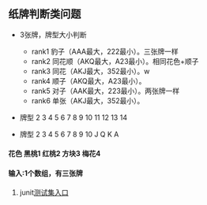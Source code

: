 ## 纸牌判断类问题


- 3张牌，牌型大小判断
    - rank1 豹子（AAA最大，222最小）。三张牌一样
    - rank2 同花顺（AKQ最大，A23最小）。相同花色+顺子
    - rank3 同花（AKJ最大，352最小）。w
    - rank4 顺子（AKQ最大，A23最小）。
    - rank5 对子（AAK最大，223最小）。两张牌一样
    - rank6 单张（AKJ最大，352最小）。
  

 - 牌型 2 3 4 5 6 7 8 9 10 11 12 13 14
 - 牌型 2 3 4 5 6 7 8 9 10 J  Q  K  A

#### 花色 黑桃1 红桃2 方块3 梅花4
  

#### 输入:1个数组，有三张牌

1. junit[测试集入口](https://github.com/Feral-Jas/texas-holdem/blob/master/src/test/java/TestRunner.java)
